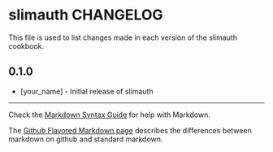 slimauth CHANGELOG
==================

This file is used to list changes made in each version of the slimauth cookbook.

0.1.0
-----
- [your_name] - Initial release of slimauth

- - -
Check the [Markdown Syntax Guide](http://daringfireball.net/projects/markdown/syntax) for help with Markdown.

The [Github Flavored Markdown page](http://github.github.com/github-flavored-markdown/) describes the differences between markdown on github and standard markdown.
